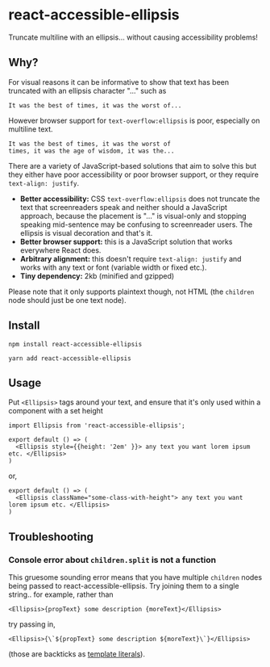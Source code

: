 # react-accessible-ellipsis

Truncate multiline with an ellipsis... without causing accessibility problems!

## Why?

For visual reasons it can be informative to show that text has been truncated with an ellipsis character "..." such as

    It was the best of times, it was the worst of...

However browser support for `text-overflow:ellipsis` is poor, especially on multiline text.

    It was the best of times, it was the worst of
    times, it was the age of wisdom, it was the...

There are a variety of JavaScript-based solutions that aim to solve this but they either have poor accessibility or poor browser support, or they require `text-align: justify`.

- **Better accessibility:** CSS `text-overflow:ellipsis` does not truncate the text that screenreaders speak and neither should a JavaScript approach, because the placement is "..." is visual-only and stopping speaking mid-sentence may be confusing to screenreader users. The ellipsis is visual decoration and that's it.
- **Better browser support:** this is a JavaScript solution that works everywhere React does.
- **Arbitrary alignment:** this doesn't require `text-align: justify` and works with any text or font (variable width or fixed etc.).
- **Tiny dependency:** 2kb (minified and gzipped)

Please note that it only supports plaintext though, not HTML (the `children` node should just be one text node).

## Install

    npm install react-accessible-ellipsis

    yarn add react-accessible-ellipsis

## Usage

Put `<Ellipsis>` tags around your text, and ensure that it's only used within a component with a set height

    import Ellipsis from 'react-accessible-ellipsis';

    export default () => (
      <Ellipsis style={{height: '2em' }}> any text you want lorem ipsum etc. </Ellipsis>
    )

or,

    export default () => (
      <Ellipsis className="some-class-with-height"> any text you want lorem ipsum etc. </Ellipsis>
    )

## Troubleshooting

### Console error about `children.split` is not a function

This gruesome sounding error means that you have multiple `children` nodes being passed to react-accessible-ellipsis. Try joining them to a single string.. for example, rather than

    <Ellipsis>{propText} some description {moreText}</Ellipsis>

try passing in,

    <Ellipsis>{\`${propText} some description ${moreText}\`}</Ellipsis>

(those are backticks as [template literals](https://developer.mozilla.org/en-US/docs/Web/JavaScript/Reference/Template_literals)).
